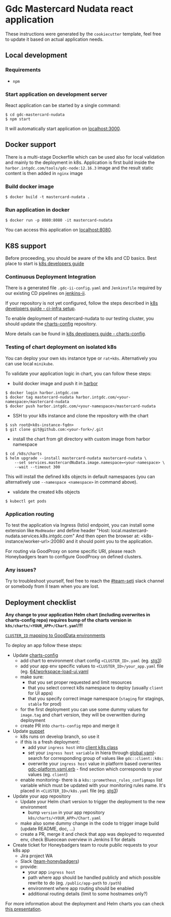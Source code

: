 # Gdc Mastercard Nudata react application

These instructions were generated by the `cookiecutter` template, feel free to update it based on actual application needs.

## Local development

### Requirements
 * `npm`

### Start application on development server
React application can be started by a single command:
```
$ cd gdc-mastercard-nudata
$ npm start
```
It will automatically start application on [localhost:3000](http://localhost:3000).

## Docker support
There is a multi-stage Dockerfile which can be used also for local validation
and mainly to the deployment in k8s.
Application is first build inside the `harbor.intgdc.com/tools/gdc-node:12.16.3` image
and the result static content is then added in `nginx` image

### Build docker image
```
$ docker build -t mastercard-nudata .
```

### Run application in docker
```
$ docker run -p 8080:8080 -it mastercard-nudata
```
You can access this application on [localhost:8080](http://localhost:8080).

## K8S support

Before proceeding, you should be aware of the k8s and CD basics.
Best place to start is [k8s developers guide](https://confluence.intgdc.com/display/plat/Kubernetes+Developers+Guideline)

### Continuous Deployment Integration
There is a generated file `.gdc-ii-config.yaml` and `Jenkinsfile` required
by our existing CD pipelines on [jenkins-ii](https://jenkins-ii.intgdc.com/).

If your repository is not yet configured, follow the steps described in
[k8s developers guide - ci-infra setup](https://confluence.intgdc.com/display/plat/Kubernetes+Developers+Guideline#KubernetesDevelopersGuideline-Step5-Definepipelinesinci-infrarepository).

To enable deployment of mastercard-nudata to our testing cluster,
you should update the [charts-config](https://github.com/gooddata/charts-config) repository.

More details can be found in [k8s developers guide - charts-config](https://confluence.intgdc.com/display/plat/Kubernetes+Developers+Guideline#KubernetesDevelopersGuideline-Step6-Defineserviceconfigurationincharts-configrepository).

### Testing of chart deployment on isolated k8s
You can deploy your own `k8s` instance type or `rat+k8s`. Alternatively you can
use local `minikube`.

To validate your application logic in chart, you can follow these steps:
 * build docker image and push it in [harbor](https://confluence.intgdc.com/display/plat/Kubernetes+Developers+Guideline#KubernetesDevelopersGuideline-DockerregistryforK8S)
```
$ docker login harbor.intgdc.com
$ docker tag mastercard-nudata harbor.intgdc.com/<your-namespace>/mastercard-nudata
$ docker push harbor.intgdc.com/<your-namespace>/mastercard-nudata
```
 * SSH to your k8s instance and clone the repository with the chart
```
$ ssh root@<k8s-instance-fqdn>
$ git clone git@github.com:<your-fork>/.git
```
 * install the chart from git directory with custom image from harbor namespace
```
$ cd /k8s/charts
$ helm upgrade --install mastercard-nudata mastercard-nudata \
    --set services.mastercardNuData.image.namespace=<your-namespace> \
    --wait --timeout 300
```
This will install the defined k8s objects in default namespaces (you can alternatively use
`--namespace <namespace>` in command above).
 * validate the created k8s objects
```
$ kubectl get pods
```

### Application routing
To test the application via Ingress (Istio) endpoint, you can install some extension like `ModHeader` and define header
"Host: local.mastercard-nudata.services.k8s.intgdc.com"
And then open the browser at: <k8s-instance/worker-url>:20080 and it should point you to the application.

For routing via GoodProxy on some specific URI, please reach Honeybadgers team to configure GoodProxy on defined clusters.

### Any issues?
Try to troubleshoot yourself, feel free to reach the [#team-seti](https://app.slack.com/client/T02G0PHRH/C52UC59PB) slack channel or somebody
from II team when you are lost.

## Deployment checklist

**Any change to your application Helm chart (including overwrites in charts-config repo) requires bump of the charts version in `k8s/charts/<YOUR_APP>/Chart.yaml`!!!**

[`CLUSTER_ID` mapping to GoodData environments](https://confluence.intgdc.com/display/plat/Instances+and+domains+naming+convention#Instancesanddomainsnamingconvention-ProductrelatedClusterIDsmapping)

To deploy an app follow these steps:

- Update [charts-config](https://github.com/gooddata/charts-config)
  - add chart to environment chart config `<CLUSTER_ID>.yaml` (eg. [stg3](https://github.com/gooddata/charts-config/blob/master/64.yaml))
  - add your app env specific values to `<CLUSTER_ID>/your_app.yaml` file (eg. [64/workspace-load-ui.yaml](https://github.com/gooddata/charts-config/blob/master/64/workspace-load-ui.yaml)
  - make sure:
    - that you set proper requested and limit resources
    - that you select correct k8s namespace to deploy (usually `client` for UI apps)
    - that you specify correct image namespace (`staging` for stagings, `stable` for prod)
  - for the first deployment you can use some dummy values for `image.tag` and chart version, they will be overwritten during deployment
  - create PR into `charts-config` repo and merge it
- Update [puppet](https://github.com/gooddata/puppet)
  - k8s runs on develop branch, so use it
  - if this is a fresh deployment:
    - add your `ingress host` into [client k8s class](https://github.com/gooddata/puppet/blob/develop/modules/gdc/manifests/client/k8s.pp)
    - set your `ingress host variable` in hiera through [global.yaml](https://github.com/gooddata/puppet/blob/develop/hieradata/global.yaml)- search for corresponding group of values like `gdc::client::k8s:`
    - overwrite your `ingress host` value in platform based overwrites [gdc-platform.yaml.erb](https://github.com/gooddata/puppet/blob/develop/modules/k8s/templates/gdc-platform.yaml.erb) - find section which corresponds to your values (eg. `client`)
  - enable monitoring- there is a `k8s::prometheus_rules_configmaps` list variable which must be updated with your monitoring rules name. It's placed in `<CLUSTER_ID>/k8s.yaml` file (eg. [stg3](https://github.com/gooddata/puppet/blob/develop/hieradata/cluster/64/k8s.yaml))
- Update your app repository
  - Update your Helm chart version to trigger the deployment to the new environment
    - bump `version` in your app repository `k8s/charts/<YOUR_APP>/Chart.yaml`
  - make also some dummy change in the code to trigger image build (update README, doc, ...)
  - create a PR, merge it and check that app was deployed to requested env, check Blueocean overview in Jenkins II for details
- Create ticket for Honeybadgers team to route public requests to your k8s app
    - Jira project WA
    - Slack ([team-honeybadgers](https://gooddata.slack.com/archives/CF8ANQ0RX))  
    - provide:
      - your app `ingress host`
      - path where app should be handled publicly and which possible rewrite to do (eg. `/public/app-path` to `/path`)
      - environment where app routing should be enabled
      - additional routing details (limit to some hostnames only?)

For more information about the deployment and Helm charts you can check [this presentation](https://docs.google.com/presentation/d/1O8QaeNWBLW6FjkpWQyn528_23dBdwE_3l08_heLVLww/edit?usp=sharing).
